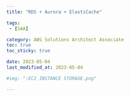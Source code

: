```yaml
---
title: "RDS + Aurora + ElastiCache"

tags:
 - [SAA]

category: AWS Solutions Architect Associate
toc: true
toc_sticky: true

date: 2023-05-04
last_modified_at: 2023-05-04

#img: ":EC2 INSTANCE STORAGE.png"

---
```


<!-- outline-start -->

